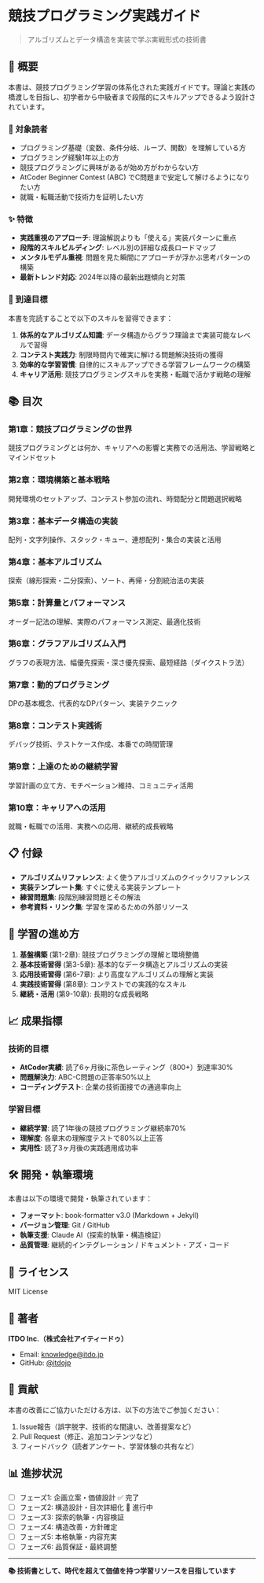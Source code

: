 # 競技プログラミング実践ガイド

> アルゴリズムとデータ構造を実装で学ぶ実戦形式の技術書

## 📖 概要

本書は、競技プログラミング学習の体系化された実践ガイドです。理論と実践の橋渡しを目指し、初学者から中級者まで段階的にスキルアップできるよう設計されています。

### 🎯 対象読者

- プログラミング基礎（変数、条件分岐、ループ、関数）を理解している方
- プログラミング経験1年以上の方
- 競技プログラミングに興味があるが始め方がわからない方
- AtCoder Beginner Contest (ABC) でC問題まで安定して解けるようになりたい方
- 就職・転職活動で技術力を証明したい方

### ✨ 特徴

- **実践重視のアプローチ**: 理論解説よりも「使える」実装パターンに重点
- **段階的スキルビルディング**: レベル別の詳細な成長ロードマップ
- **メンタルモデル重視**: 問題を見た瞬間にアプローチが浮かぶ思考パターンの構築
- **最新トレンド対応**: 2024年以降の最新出題傾向と対策

### 🎯 到達目標

本書を完読することで以下のスキルを習得できます：

1. **体系的なアルゴリズム知識**: データ構造からグラフ理論まで実装可能なレベルで習得
2. **コンテスト実践力**: 制限時間内で確実に解ける問題解決技術の獲得
3. **効率的な学習習慣**: 自律的にスキルアップできる学習フレームワークの構築
4. **キャリア活用**: 競技プログラミングスキルを実務・転職で活かす戦略の理解

## 📚 目次

### 第1章：競技プログラミングの世界
競技プログラミングとは何か、キャリアへの影響と実務での活用法、学習戦略とマインドセット

### 第2章：環境構築と基本戦略
開発環境のセットアップ、コンテスト参加の流れ、時間配分と問題選択戦略

### 第3章：基本データ構造の実装
配列・文字列操作、スタック・キュー、連想配列・集合の実装と活用

### 第4章：基本アルゴリズム
探索（線形探索・二分探索）、ソート、再帰・分割統治法の実装

### 第5章：計算量とパフォーマンス
オーダー記法の理解、実際のパフォーマンス測定、最適化技術

### 第6章：グラフアルゴリズム入門
グラフの表現方法、幅優先探索・深さ優先探索、最短経路（ダイクストラ法）

### 第7章：動的プログラミング
DPの基本概念、代表的なDPパターン、実装テクニック

### 第8章：コンテスト実践術
デバッグ技術、テストケース作成、本番での時間管理

### 第9章：上達のための継続学習
学習計画の立て方、モチベーション維持、コミュニティ活用

### 第10章：キャリアへの活用
就職・転職での活用、実務への応用、継続的成長戦略

## 📋 付録

- **アルゴリズムリファレンス**: よく使うアルゴリズムのクイックリファレンス
- **実装テンプレート集**: すぐに使える実装テンプレート
- **練習問題集**: 段階別練習問題とその解法
- **参考資料・リンク集**: 学習を深めるための外部リソース

## 🚀 学習の進め方

1. **基盤構築** (第1-2章): 競技プログラミングの理解と環境整備
2. **基本技術習得** (第3-5章): 基本的なデータ構造とアルゴリズムの実装
3. **応用技術習得** (第6-7章): より高度なアルゴリズムの理解と実装
4. **実践技術習得** (第8章): コンテストでの実践的なスキル
5. **継続・活用** (第9-10章): 長期的な成長戦略

## 📈 成果指標

### 技術的目標
- **AtCoder実績**: 読了6ヶ月後に茶色レーティング（800+）到達率30%
- **問題解決力**: ABC-C問題の正答率50%以上
- **コーディングテスト**: 企業の技術面接での通過率向上

### 学習目標
- **継続学習**: 読了1年後の競技プログラミング継続率70%
- **理解度**: 各章末の理解度テストで80%以上正答
- **実用性**: 読了3ヶ月後の実践適用成功率

## 🛠️ 開発・執筆環境

本書は以下の環境で開発・執筆されています：

- **フォーマット**: book-formatter v3.0 (Markdown + Jekyll)
- **バージョン管理**: Git / GitHub
- **執筆支援**: Claude AI（探索的執筆・構造検証）
- **品質管理**: 継続的インテグレーション / ドキュメント・アズ・コード

## 📄 ライセンス

MIT License

## 👥 著者

**ITDO Inc.（株式会社アイティードゥ）**
- Email: knowledge@itdo.jp
- GitHub: [@itdojp](https://github.com/itdojp)

## 🤝 貢献

本書の改善にご協力いただける方は、以下の方法でご参加ください：

1. Issue報告（誤字脱字、技術的な間違い、改善提案など）
2. Pull Request（修正、追加コンテンツなど）
3. フィードバック（読者アンケート、学習体験の共有など）

## 📊 進捗状況

- [ ] フェーズ1: 企画立案・価値設計 ✅ 完了
- [ ] フェーズ2: 構造設計・目次詳細化 🚧 進行中
- [ ] フェーズ3: 探索的執筆・内容検証
- [ ] フェーズ4: 構造改善・方針確定
- [ ] フェーズ5: 本格執筆・内容充実
- [ ] フェーズ6: 品質保証・最終調整

---

**📚 技術書として、時代を超えて価値を持つ学習リソースを目指しています**